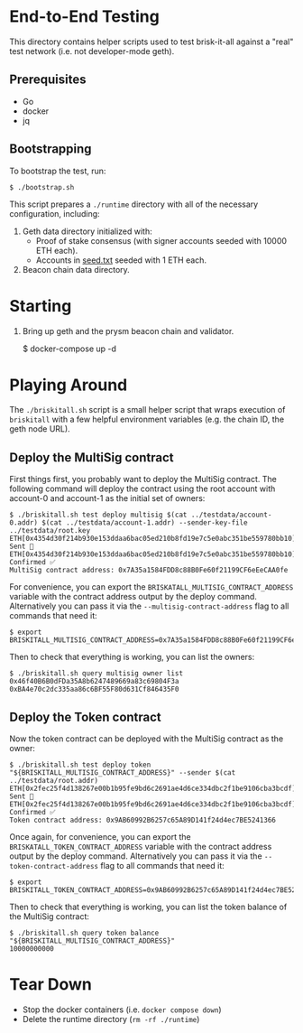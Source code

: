# End-to-End Testing

This directory contains helper scripts used to test brisk-it-all against a
"real" test network (i.e. not developer-mode geth).

## Prerequisites

- Go
- docker
- jq

## Bootstrapping

To bootstrap the test, run:

    $ ./bootstrap.sh

This script prepares a `./runtime` directory with all of the necessary
configuration, including:

1. Geth data directory initialized with:
    - Proof of stake consensus (with signer accounts seeded with 10000 ETH each).
    - Accounts in [seed.txt](./seed.txt) seeded with 1 ETH each.
1. Beacon chain data directory.

# Starting

1. Bring up geth and the prysm beacon chain and validator.

    $ docker-compose up -d

# Playing Around

The `./briskitall.sh` script is a small helper script that wraps execution of `briskitall` with a few helpful environment variables (e.g. the chain ID, the geth node URL).

## Deploy the MultiSig contract

First things first, you probably want to deploy the MultiSig contract. The following command will deploy the contract using the root account with account-0 and account-1 as the initial set of owners:

    $ ./briskitall.sh test deploy multisig $(cat ../testdata/account-0.addr) $(cat ../testdata/account-1.addr) --sender-key-file ../testdata/root.key
    ETH[0x4354d30f214b930e153ddaa6bac05ed210b8fd19e7c5e0abc351be559780bb10]: Sent 📄 
    ETH[0x4354d30f214b930e153ddaa6bac05ed210b8fd19e7c5e0abc351be559780bb10]: Confirmed ✅ 
    MultiSig contract address: 0x7A35a1584FDD8c88B0Fe60f21199CF6eEeCAA0fe

For convenience, you can export the `BRISKATALL_MULTISIG_CONTRACT_ADDRESS` variable with the contract address output by the deploy command. Alternatively you can pass it via the `--multisig-contract-address` flag to all commands that need it:

    $ export BRISKITALL_MULTISIG_CONTRACT_ADDRESS=0x7A35a1584FDD8c88B0Fe60f21199CF6eEeCAA0fe

Then to check that everything is working, you can list the owners:

    $ ./briskitall.sh query multisig owner list
    0x46f40B6B0dFDa35A8b6247489669a83c69804F3a
    0xBA4e70c2dc335aa86c6BF55F80d631Cf846435F0

## Deploy the Token contract

Now the token contract can be deployed with the MultiSig contract as the owner:

    $ ./briskitall.sh test deploy token "${BRISKITALL_MULTISIG_CONTRACT_ADDRESS}" --sender $(cat ../testdata/root.addr)
    ETH[0x2fec25f4d138267e00b1b95fe9bd6c2691ae4d6ce334dbc2f1be9106cba3bcdf]: Sent 📄 
    ETH[0x2fec25f4d138267e00b1b95fe9bd6c2691ae4d6ce334dbc2f1be9106cba3bcdf]: Confirmed ✅ 
    Token contract address: 0x9AB60992B6257c65A89D141f24d4ec7BE5241366

Once again, for convenience, you can export the `BRISKATALL_TOKEN_CONTRACT_ADDRESS` variable with the contract address output by the deploy command. Alternatively you can pass it via the `--token-contract-address` flag to all commands that need it:

    $ export BRISKITALL_TOKEN_CONTRACT_ADDRESS=0x9AB60992B6257c65A89D141f24d4ec7BE5241366

Then to check that everything is working, you can list the token balance of the MultiSig contract:

    $ ./briskitall.sh query token balance "${BRISKITALL_MULTISIG_CONTRACT_ADDRESS}"
    10000000000

# Tear Down

- Stop the docker containers (i.e. `docker compose down`)
- Delete the runtime directory (`rm -rf ./runtime`)
